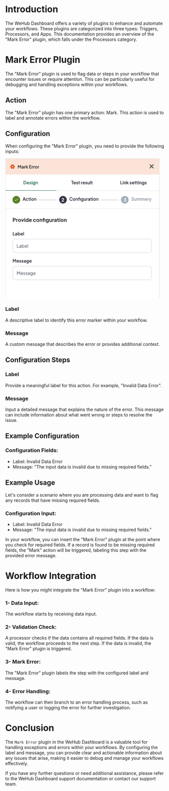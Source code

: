 
# Introduction
The WeHub Dashboard offers a variety of plugins to enhance and automate your workflows. These plugins are categorized into three types: Triggers, Processors, and Apps. This documentation provides an overview of the "Mark Error" plugin, which falls under the Processors category.

# Mark Error Plugin
The "Mark Error" plugin is used to flag data or steps in your workflow that encounter issues or require attention. This can be particularly useful for debugging and handling exceptions within your workflows.

## Action
The "Mark Error" plugin has one primary action: Mark. This action is used to label and annotate errors within the workflow.

## Configuration
When configuring the "Mark Error" plugin, you need to provide the following inputs:

![Screenshot 2024-05-23 at 16.23.41.png](../../../static/img/Mark%20Error.png)

### Label
A descriptive label to identify this error marker within your workflow.
### Message
A custom message that describes the error or provides additional context.

## Configuration Steps
### Label
Provide a meaningful label for this action. For example, "Invalid Data Error".
### Message
Input a detailed message that explains the nature of the error. This message can include information about what went wrong or steps to resolve the issue.

## Example Configuration
### Configuration Fields:
- Label: Invalid Data Error
- Message: "The input data is invalid due to missing required fields."

## Example Usage
Let's consider a scenario where you are processing data and want to flag any records that have missing required fields.

### Configuration Input:
- Label: Invalid Data Error
- Message: "The input data is invalid due to missing required fields."

In your workflow, you can insert the "Mark Error" plugin at the point where you check for required fields. If a record is found to be missing required fields, the "Mark" action will be triggered, labeling this step with the provided error message.

# Workflow Integration
Here is how you might integrate the "Mark Error" plugin into a workflow:

### 1- Data Input:
The workflow starts by receiving data input.
### 2- Validation Check:
A processor checks if the data contains all required fields.
If the data is valid, the workflow proceeds to the next step.
If the data is invalid, the "Mark Error" plugin is triggered.
### 3- Mark Error:
The "Mark Error" plugin labels the step with the configured label and message.
### 4- Error Handling:
The workflow can then branch to an error handling process, such as notifying a user or logging the error for further investigation.

# Conclusion
The `Mark Error` plugin in the WeHub Dashboard is a valuable tool for handling exceptions and errors within your workflows. By configuring the label and message, you can provide clear and actionable information about any issues that arise, making it easier to debug and manage your workflows effectively.

If you have any further questions or need additional assistance, please refer to the WeHub Dashboard support documentation or contact our support team.